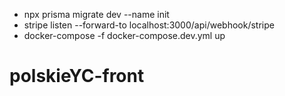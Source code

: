 - npx prisma migrate dev --name init
- stripe listen --forward-to localhost:3000/api/webhook/stripe
- docker-compose -f docker-compose.dev.yml up
# polskieYC-front
